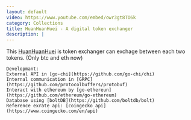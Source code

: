 ```yaml
---
layout: default
video: https://www.youtube.com/embed/owr3gt8TO6k
category: Collections
title: HuanHuanHuei - A digital token exchanger
description: |
---
```

This [HuanHuanHuei](https://github.com/M1stI4orK7U8y/HuanHuanHuei) is token exchanger can exchage between each two tokens. (Only btc and eth now)

```
Developmant:
External API in [go-chi](https://github.com/go-chi/chi)  
Internal communication in [GRPC](https://github.com/protocolbuffers/protobuf)  
Interact with ethereum by [go-ethereun] (https://github.com/ethereum/go-ethereum)  
Database using [boltDB](https://github.com/boltdb/bolt)  
Reference exrate api: [coingecko api](https://www.coingecko.com/en/api)
```